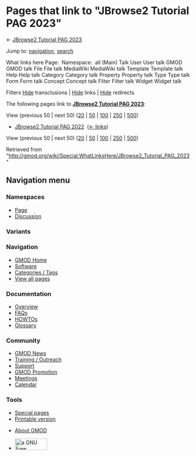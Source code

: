 <div id="mw-page-base" class="noprint">

</div>

<div id="mw-head-base" class="noprint">

</div>

<div id="content" class="mw-body" role="main">

<span id="top"></span>

<div id="mw-js-message" style="display:none;">

</div>



# <span dir="auto">Pages that link to "JBrowse2 Tutorial PAG 2023"</span>

<div id="bodyContent">

<div id="contentSub">

← [JBrowse2 Tutorial PAG
2023](/wiki/JBrowse2_Tutorial_PAG_2023 "JBrowse2 Tutorial PAG 2023")

</div>

<div id="jump-to-nav" class="mw-jump">

Jump to: [navigation](#mw-navigation), [search](#p-search)

</div>

<div id="mw-content-text">

What links here Page:  Namespace:  all (Main) Talk User User talk GMOD
GMOD talk File File talk MediaWiki MediaWiki talk Template Template talk
Help Help talk Category Category talk Property Property talk Type Type
talk Form Form talk Concept Concept talk Filter Filter talk Widget
Widget talk

Filters
[Hide](/mediawiki/index.php?title=Special:WhatLinksHere/JBrowse2_Tutorial_PAG_2023&hidetrans=1 "Special:WhatLinksHere/JBrowse2 Tutorial PAG 2023")
transclusions \|
[Hide](/mediawiki/index.php?title=Special:WhatLinksHere/JBrowse2_Tutorial_PAG_2023&hidelinks=1 "Special:WhatLinksHere/JBrowse2 Tutorial PAG 2023")
links \|
[Hide](/mediawiki/index.php?title=Special:WhatLinksHere/JBrowse2_Tutorial_PAG_2023&hideredirs=1 "Special:WhatLinksHere/JBrowse2 Tutorial PAG 2023")
redirects

The following pages link to **[JBrowse2 Tutorial PAG
2023](/wiki/JBrowse2_Tutorial_PAG_2023 "JBrowse2 Tutorial PAG 2023")**:

View (previous 50 \| next 50)
([20](/mediawiki/index.php?title=Special:WhatLinksHere/JBrowse2_Tutorial_PAG_2023&limit=20 "Special:WhatLinksHere/JBrowse2 Tutorial PAG 2023")
\|
[50](/mediawiki/index.php?title=Special:WhatLinksHere/JBrowse2_Tutorial_PAG_2023&limit=50 "Special:WhatLinksHere/JBrowse2 Tutorial PAG 2023")
\|
[100](/mediawiki/index.php?title=Special:WhatLinksHere/JBrowse2_Tutorial_PAG_2023&limit=100 "Special:WhatLinksHere/JBrowse2 Tutorial PAG 2023")
\|
[250](/mediawiki/index.php?title=Special:WhatLinksHere/JBrowse2_Tutorial_PAG_2023&limit=250 "Special:WhatLinksHere/JBrowse2 Tutorial PAG 2023")
\|
[500](/mediawiki/index.php?title=Special:WhatLinksHere/JBrowse2_Tutorial_PAG_2023&limit=500 "Special:WhatLinksHere/JBrowse2 Tutorial PAG 2023"))

- [JBrowse2 Tutorial PAG
  2022](/wiki/JBrowse2_Tutorial_PAG_2022 "JBrowse2 Tutorial PAG 2022") ‎
  <span class="mw-whatlinkshere-tools">([←
  links](/mediawiki/index.php?title=Special:WhatLinksHere&target=JBrowse2+Tutorial+PAG+2022 "Special:WhatLinksHere"))</span>

View (previous 50 \| next 50)
([20](/mediawiki/index.php?title=Special:WhatLinksHere/JBrowse2_Tutorial_PAG_2023&limit=20 "Special:WhatLinksHere/JBrowse2 Tutorial PAG 2023")
\|
[50](/mediawiki/index.php?title=Special:WhatLinksHere/JBrowse2_Tutorial_PAG_2023&limit=50 "Special:WhatLinksHere/JBrowse2 Tutorial PAG 2023")
\|
[100](/mediawiki/index.php?title=Special:WhatLinksHere/JBrowse2_Tutorial_PAG_2023&limit=100 "Special:WhatLinksHere/JBrowse2 Tutorial PAG 2023")
\|
[250](/mediawiki/index.php?title=Special:WhatLinksHere/JBrowse2_Tutorial_PAG_2023&limit=250 "Special:WhatLinksHere/JBrowse2 Tutorial PAG 2023")
\|
[500](/mediawiki/index.php?title=Special:WhatLinksHere/JBrowse2_Tutorial_PAG_2023&limit=500 "Special:WhatLinksHere/JBrowse2 Tutorial PAG 2023"))

</div>

<div class="printfooter">

Retrieved from
"<http://gmod.org/wiki/Special:WhatLinksHere/JBrowse2_Tutorial_PAG_2023>"

</div>

<div id="catlinks" class="catlinks catlinks-allhidden">

</div>

<div class="visualClear">

</div>

</div>

</div>

<div id="mw-navigation">

## Navigation menu

<div id="mw-head">



<div id="left-navigation">

<div id="p-namespaces" class="vectorTabs" role="navigation"
aria-labelledby="p-namespaces-label">

### Namespaces

- <span id="ca-nstab-main"><a href="/wiki/JBrowse2_Tutorial_PAG_2023" accesskey="c"
  title="View the content page [c]">Page</a></span>
- <span id="ca-talk"><a
  href="/mediawiki/index.php?title=Talk:JBrowse2_Tutorial_PAG_2023&amp;action=edit&amp;redlink=1"
  accesskey="t"
  title="Discussion about the content page [t]">Discussion</a></span>

</div>

<div id="p-variants" class="vectorMenu emptyPortlet" role="navigation"
aria-labelledby="p-variants-label">

### 

### Variants[](#)

<div class="menu">

</div>

</div>

</div>

<div id="right-navigation">





</div>



</div>

</div>

</div>

<div id="mw-panel">

<div id="p-logo" role="banner">

<a href="/wiki/Main_Page"
style="background-image: url(http://gmod.org/images/GMOD-cogs.png);"
title="Visit the main page"></a>

</div>

<div id="p-Navigation" class="portal" role="navigation"
aria-labelledby="p-Navigation-label">

### Navigation

<div class="body">

- <span id="n-GMOD-Home">[GMOD Home](/wiki/Main_Page)</span>
- <span id="n-Software">[Software](/wiki/GMOD_Components)</span>
- <span id="n-Categories-.2F-Tags">[Categories /
  Tags](/wiki/Categories)</span>
- <span id="n-View-all-pages">[View all
  pages](/wiki/Special:AllPages)</span>

</div>

</div>

<div id="p-Documentation" class="portal" role="navigation"
aria-labelledby="p-Documentation-label">

### Documentation

<div class="body">

- <span id="n-Overview">[Overview](/wiki/Overview)</span>
- <span id="n-FAQs">[FAQs](/wiki/Category:FAQ)</span>
- <span id="n-HOWTOs">[HOWTOs](/wiki/Category:HOWTO)</span>
- <span id="n-Glossary">[Glossary](/wiki/Glossary)</span>

</div>

</div>

<div id="p-Community" class="portal" role="navigation"
aria-labelledby="p-Community-label">

### Community

<div class="body">

- <span id="n-GMOD-News">[GMOD News](/wiki/GMOD_News)</span>
- <span id="n-Training-.2F-Outreach">[Training /
  Outreach](/wiki/Training_and_Outreach)</span>
- <span id="n-Support">[Support](/wiki/Support)</span>
- <span id="n-GMOD-Promotion">[GMOD
  Promotion](/wiki/GMOD_Promotion)</span>
- <span id="n-Meetings">[Meetings](/wiki/Meetings)</span>
- <span id="n-Calendar">[Calendar](/wiki/Calendar)</span>

</div>

</div>

<div id="p-tb" class="portal" role="navigation"
aria-labelledby="p-tb-label">

### Tools

<div class="body">

- <span id="t-specialpages"><a href="/wiki/Special:SpecialPages" accesskey="q"
  title="A list of all special pages [q]">Special pages</a></span>
- <span id="t-print"><a
  href="/mediawiki/index.php?title=Special:WhatLinksHere/JBrowse2_Tutorial_PAG_2023&amp;printable=yes"
  rel="alternate" accesskey="p"
  title="Printable version of this page [p]">Printable version</a></span>

</div>

</div>

</div>

</div>

<div id="footer" role="contentinfo">

- <span id="footer-places-about">[About
  GMOD](/wiki/GMOD:About "GMOD:About")</span>

<!-- -->

- <span id="footer-copyrightico">[<img src="http://www.gnu.org/graphics/gfdl-logo-small.png" width="88"
  height="31" alt="a GNU Free Documentation License" />](http://www.gnu.org/licenses/fdl-1.3.html)</span>


<div style="clear:both">

</div>

</div>
